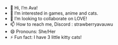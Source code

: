 - 👋 Hi, I’m Ava!
- 👀 I’m interested in games, anime and cats.
- 💞️ I’m looking to collaborate on LOVE!
- 📫 How to reach me, Discord : strawberryavauwu
- 😄 Pronouns: She/Her
- ⚡ Fun fact: I have 3 little kitty cats!
